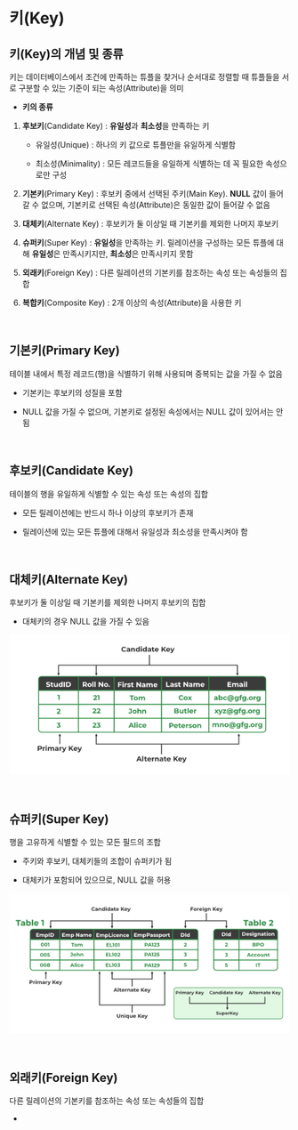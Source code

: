 # 키(Key)

## 키(Key)의 개념 및 종류

키는 데이터베이스에서 조건에 만족하는 튜플을 찾거나 순서대로 정렬할 때 튜플들을 서로 구분할 수 있는 기준이 되는 속성(Attribute)을 의미

- **키의 종류**

1. **후보키**(Candidate Key) : **유일성**과 **최소성**을 만족하는 키

   - 유일성(Unique) : 하나의 키 값으로 튜플만을 유일하게 식별함

   - 최소성(Minimality) : 모든 레코드들을 유일하게 식별하는 데 꼭 필요한 속성으로만 구성

2. **기본키**(Primary Key) : 후보키 중에서 선택된 주키(Main Key). **NULL** 값이 들어갈 수 없으며, 기본키로 선택된 속성(Attribute)은 동일한 값이 들어갈 수 없음

3. **대체키**(Alternate Key) : 후보키가 둘 이상일 때 기본키를 제외한 나머지 후보키

4. **슈퍼키**(Super Key) : **유일성**을 만족하는 키. 릴레이션을 구성하는 모든 튜플에 대해 **유일성**은 만족시키지만, **최소성**은 만족시키지 못함

5. **외래키**(Foreign Key) : 다른 릴레이션의 기본키를 참조하는 속성 또는 속성들의 집합

6. **복합키**(Composite Key) : 2개 이상의 속성(Attribute)을 사용한 키

<br>

## 기본키(Primary Key)

테이블 내에서 특정 레코드(행)을 식별하기 위해 사용되며 중복되는 값을 가질 수 없음

- 기본키는 후보키의 성질을 포함

- NULL 값을 가질 수 없으며, 기본키로 설정된 속성에서는 NULL 값이 있어서는 안됨

<br>

## 후보키(Candidate Key)

테이블의 행을 유일하게 식별할 수 있는 속성 또는 속성의 집합

- 모든 릴레이션에는 반드시 하나 이상의 후보키가 존재

- 릴레이션에 있는 모든 튜플에 대해서 유일성과 최소성을 만족시켜야 함

<br>

## 대체키(Alternate Key)

후보키가 둘 이상일 때 기본키를 제외한 나머지 후보키의 집합

- 대체키의 경우 NULL 값을 가질 수 있음

![Alternate Key](/Database/images/alternatekey.png)

<br>

## 슈퍼키(Super Key)

행을 고유하게 식별할 수 있는 모든 필드의 조합

- 주키와 후보키, 대체키들의 조합이 슈퍼키가 됨

- 대체키가 포함되어 있으므로, NULL 값을 허용

![Super Key](/Database/images/superkey.png)

<br>

## 외래키(Foreign Key)

다른 릴레이션의 기본키를 참조하는 속성 또는 속성들의 집합

-
